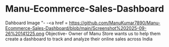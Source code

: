 # Manu-Ecommerce-Sales-Dashboard
Dahboard Image "- -<a href = https://github.com/ManuKumar7890/Manu-Ecommerce-Sales-Dashboard/blob/main/Screenshot%202025-09-26%20141225.png
Objective- Owner of Manu Store wants us to help them create a dashboard to track and analyze their online sales across India
